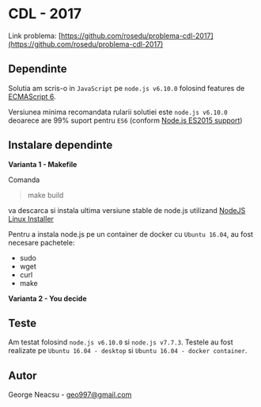 **CDL - 2017**
==============
Link problema: [https://github.com/rosedu/problema-cdl-2017](https://github.com/rosedu/problema-cdl-2017)


## Dependinte ##
Solutia am scris-o in `JavaScript` pe `node.js v6.10.0` folosind features de [ECMAScript 6](http://es6-features.org).

Versiunea minima recomandata rularii solutiei este `node.js v6.10.0` deoarece are 99% suport pentru `ES6` (conform [Node.js ES2015 support](http://node.green/))


## Instalare dependinte ##


**Varianta 1 - Makefile**

Comanda
>make build

va descarca si instala ultima versiune stable de node.js utilizand [NodeJS Linux Installer](https://github.com/taaem/nodejs-linux-installer)

Pentru a instala node.js pe un container de docker cu `Ubuntu 16.04`, au fost necesare pachetele:

 - sudo
 - wget
 - curl
 - make

**Varianta 2 - You decide**

## Teste ##

Am testat folosind `node.js v6.10.0` si `node.js v7.7.3`.
Testele au fost realizate pe `Ubuntu 16.04 - desktop` si `Ubuntu 16.04 - docker container`.

## Autor ##

George Neacsu - [geo997@gmail.com](mail:geo997@gmail.com)
